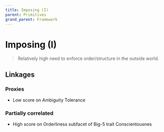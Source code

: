 ```yaml
---
title: Imposing (I)
parent: Primitives
grand_parent: Framework
---
```


# Imposing (I)

>Relatively high need to enforce order/structure in the outside world.

## Linkages

### Proxies

* Low score on Ambiguity Tolerance

### Partially correlated

* High score on Orderliness subfacet of Big-5 trait Conscientousnes